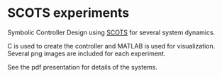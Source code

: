 # SCOTS experiments
Symbolic Controller Design using [SCOTS](https://github.com/mkhaled87/scots-ready) for several system dynamics.

C is used to create the controller and MATLAB is used for visualization. Several png images are included for each experiment.

See the pdf presentation for details of the systems.
